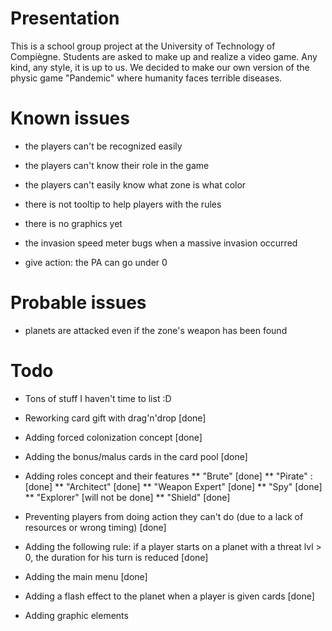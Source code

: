 Presentation
============
This is a school group project at the University of Technology of Compiègne.
Students are asked to make up and realize a video game. Any kind, any style, it is up to us.
We decided to make our own version of the physic game "Pandemic" where humanity faces terrible diseases.

Known issues
============
- the players can't be recognized easily
- the players can't know their role in the game
- the players can't easily know what zone is what color
- there is not tooltip to help players with the rules
- there is no graphics yet

- the invasion speed meter bugs when a massive invasion occurred
- give action: the PA can go under 0

Probable issues
===============
- planets are attacked even if the zone's weapon has been found


Todo
====
* Tons of stuff I haven't time to list :D

* Reworking card gift with drag'n'drop [done]
* Adding forced colonization concept [done]
* Adding the bonus/malus cards in the card pool [done]
* Adding roles concept and their features
** "Brute" [done]
** "Pirate" : [done]
** "Architect" [done]
** "Weapon Expert" [done]
** "Spy" [done]
** "Explorer" [will not be done]
** "Shield" [done]
* Preventing players from doing action they can't do (due to a lack of resources or wrong timing) [done]
* Adding the following rule: if a player starts on a planet with a threat lvl > 0, the duration for his turn is reduced [done]
* Adding the main menu [done]
* Adding a flash effect to the planet when a player is given cards [done]
* Adding graphic elements

